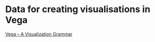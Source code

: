 # Data for creating visualisations in Vega

[Vega – A Visualization Grammar](https://vega.github.io/vega/)
